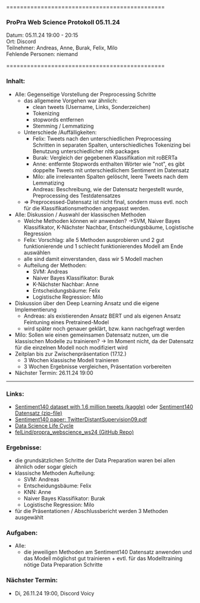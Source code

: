 
==============================================

### ProPra Web Science Protokoll 05.11.24

Datum: 05.11.24 19:00 - 20:15  
Ort: Discord  
Teilnehmer: Andreas, Anne, Burak, Felix, Milo  
Fehlende Personen: niemand

==============================================


### Inhalt:
- Alle: Gegenseitige Vorstellung der Preprocessing Schritte
	- das allgemeine Vorgehen war ähnlich:
		- clean tweets (Username, Links, Sonderzeichen)
		- Tokenizing
		- stopwords entfernen
		- Stemming / Lemmatizing
	- Unterschiede /Auffälligkeiten:
		- Felix: Tweets nach den unterschiedlichen Preprocessing Schritten in separaten Spalten, unterschiedliches Tokenizing bei Benutzung unterschiedlicher nltk packages
		- Burak: Vergleich der gegebenen Klassifikation mit roBERTa
		- Anne: entfernte Stopwords enthalten Wörter wie "not", es gibt doppelte Tweets mit unterschiedlichem Sentiment im Datensatz
		- Milo: alle irrelevanten Spalten gelöscht, leere Tweets nach dem Lemmatizing
		- Andreas: Beschreibung, wie der Datensatz hergestellt wurde, Preprocessing des Testdatensatzes
	- => Preprocessed-Datensatz ist nicht final, sondern muss evtl. noch für die Klassifikationsmethoden angepasst werden.
- Alle: Diskussion / Auswahl der klassischen Methoden
	- Welche Methoden können wir anwenden? 
	  ->SVM, Naiver Bayes Klassifikator, K-Nächster Nachbar, Entscheidungsbäume, Logistische Regression
	- Felix: Vorschlag: alle 5 Methoden ausprobieren und 2 gut funktionierende und 1 schlecht funktionierendes Modell am Ende auswählen
	- alle sind damit einverstanden, dass wir 5 Modell machen
	- Aufteilung der Methoden:
		- SVM: Andreas
		- Naiver Bayes Klassifikator: Burak
		- K-Nächster Nachbar: Anne
		- Entscheidungsbäume: Felix
		- Logistische Regression: Milo
- Diskussion über den Deep Learning Ansatz und die eigene Implementierung
	- Andreas: als existierenden Ansatz BERT und als eigenen Ansatz Feintuning eines Pretrained-Model
	- wird später noch genauer geklärt, bzw. kann nachgefragt werden
- Milo: Sollen wie einen gemeinsamen Datensatz nutzen, um die klassischen Modelle zu trainieren? -> Im Moment nicht, da der Datensatz für die einzelnen Modell noch modifiziert wird
- Zeitplan bis zur Zwischenpräsentation (17.12.)
	- 3 Wochen klassische Modell trainieren
	- 3 Wochen Ergebnisse vergleichen, Präsentation vorbereiten
- Nächster Termin: 26.11.24 19:00


---------------------------------------------


### Links:
- [Sentiment140 dataset with 1.6 million tweets (kaggle)](https://www.kaggle.com/datasets/kazanova/sentiment140/code?datasetId=2477&sortBy=commentCount) oder [Sentiment140 Datensatz (zip-file)](https://www.google.com/url?q=https%3A%2F%2Fcs.stanford.edu%2Fpeople%2Falecmgo%2Ftrainingandtestdata.zip)
- [Sentiment140 paper: TwitterDistantSupervision09.pdf](https://www-cs.stanford.edu/people/alecmgo/papers/TwitterDistantSupervision09.pdf)
- [Data Science Life Cycle](Data_Science_Life_Cycle.png)
- [felLind/propra_webscience_ws24 (GitHub Repo)](https://github.com/felLind/propra_webscience_ws24/tree/main)

### Ergebnisse:
- die grundsätzlichen Schritte der Data Preparation waren bei allen ähnlich oder sogar gleich
- klassische Methoden Aufteilung:
	- SVM: Andreas
	- Entscheidungsbäume: Felix
	- KNN: Anne
	- Naiver Bayes Klassifikator: Burak
	- Logistische Regression: Milo
- für die Präsentationen / Abschlussbericht werden 3 Methoden ausgewählt

### Aufgaben:
- Alle: 
	- die jeweiligen Methoden am Sentiment140 Datensatz anwenden und das Modell möglichst gut trainieren + evtl. für das Modelltraining nötige Data Preparation Schritte 

### Nächster Termin: 
- Di, 26.11.24 19:00, Discord Voicy
